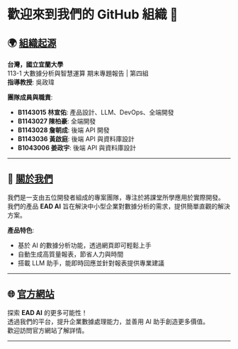 # 歡迎來到我們的 GitHub 組織 👋

## 🌍 [組織起源](https://csie.niu.edu.tw/index.php)
**台灣，國立宜蘭大學**  
113-1 大數據分析與智慧運算 期末專題報告 | 第四組  
**指導教授**: 吳政瑋  

**團隊成員與職責**:  
- **B1143015 林宣佑**: 產品設計、LLM、DevOps、全端開發  
- **B1143027 陳柏豪**: 全端開發  
- **B1143028 詹朝成**: 後端 API 開發  
- **B1143036 黃啟庭**: 後端 API 與資料庫設計  
- **B1043006 姜政宇**: 後端 API 與資料庫設計  

---

## 📖 [關於我們](http://k12edu.us.kg)
我們是一支由五位開發者組成的專案團隊，專注於將課堂所學應用於實際開發。  
我們的產品 **EAD AI** 旨在解決中小型企業對數據分析的需求，提供簡單直觀的解決方案。  

**產品特色**:  
- 基於 AI 的數據分析功能，透過網頁即可輕鬆上手  
- 自動生成高質量報表，節省人力與時間  
- 搭載 LLM 助手，能即時回應並針對報表提供專業建議  

---

## 🌐 [官方網站](https://www.edaai.us.kg)
探索 **EAD AI** 的更多可能性！  
透過我們的平台，提升企業數據處理能力，並善用 AI 助手創造更多價值。  
歡迎訪問官方網站了解詳情。

---
